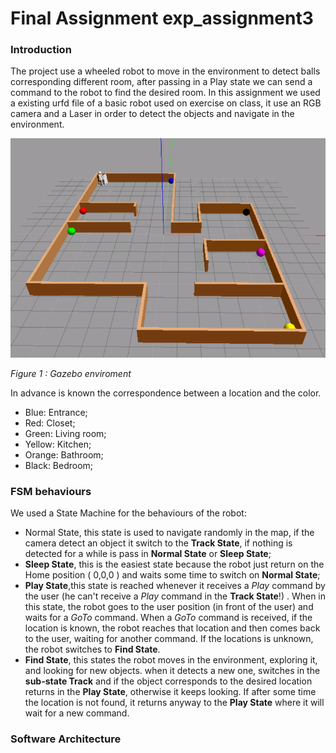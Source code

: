 # Final Assignment exp_assignment3

### Introduction 

The project use a wheeled robot to move in the environment to detect balls corresponding different room, after passing in a Play state we can send a command to the robot to find the desired room. In this assignment we used a existing urfd file of a basic robot used on exercise on class, it use an RGB camera and a Laser in order to detect the objects and navigate in the environment.

![](Images/Immaginemappagazebo.png)

_Figure 1 : Gazebo enviroment_

In advance is known the correspondence between a location and the color. 
- Blue: Entrance;
- Red: Closet;
- Green: Living room;
- Yellow: Kitchen;
- Orange: Bathroom;
- Black: Bedroom;

### FSM behaviours

We used a State Machine for the behaviours of the robot: 
* Normal State, this state is used to navigate randomly in the map, if the camera detect an object it switch to the **Track State**, if nothing is detected for a while is pass in **Normal State** or **Sleep State**; 
* **Sleep State**, this is the easiest state because the robot just return on the Home position ( 0,0,0 ) and waits some time to switch on **Normal State**;
* **Play State**,this state is reached whenever it receives a _Play_ command by the user (he can't receive a _Play_ command in the **Track State**!) . When in this state, the robot goes to the user position (in front of the user)  and waits for a _GoTo_ command. When a _GoTo_ command is received, if the location is known, the robot reaches that location and then comes back to the user, waiting for another command. If the locations is unknown, the robot switches to **Find State**.
* **Find State**, this states the robot moves in the environment, exploring it, and looking for new objects. when it detects a new one, switches in the **sub-state Track** and if the object corresponds to the desired location returns in the **Play State**, otherwise it keeps looking. If after some time the location is not found, it returns anyway to the **Play State** where it will wait for a new command.

### Software Architecture

